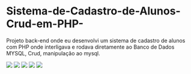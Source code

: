 # Sistema-de-Cadastro-de-Alunos-Crud-em-PHP-
Projeto back-end onde eu desenvolvi um sistema de cadastro de alunos com PHP onde interligava e rodava diretamente ao Banco de Dados MYSQL, Crud, manipulação ao mysql.
<div>
<img src="https://img.shields.io/badge/HTML5-E34F26?style=for-the-badge&logo=html5&logoColor=white" target_blank">
  <img src="https://img.shields.io/badge/CSS3-1572B6?style=for-the-badge&logo=css3&logoColor=white" target_blank">
  <img src="https://img.shields.io/badge/PHP-777BB4?style=for-the-badge&logo=php&logoColor=white" target_blank">
  <img src="https://img.shields.io/badge/Bootstrap-563D7C?style=for-the-badge&logo=bootstrap&logoColor=white" target_blank">
  <img src="https://img.shields.io/badge/MySQL-00000F?style=for-the-badge&logo=mysql&logoColor=white" target_blank">
